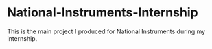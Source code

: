 # National-Instruments-Internship
This is the main project I produced for National Instruments during my internship.
